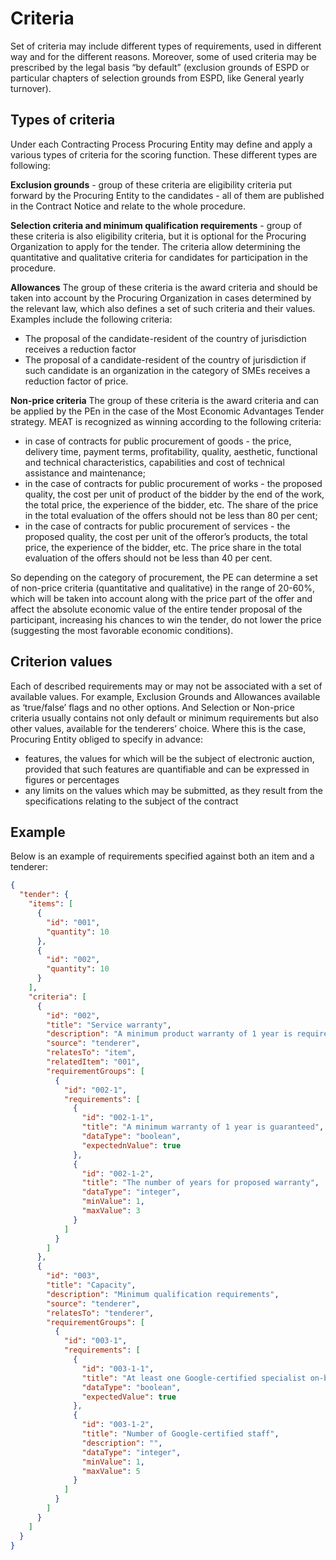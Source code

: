 # Criteria

Set of criteria may include different types of requirements, used in different way and for the different reasons. Moreover, some of used criteria may be prescribed by the legal basis “by default” (exclusion grounds of ESPD or particular chapters of selection grounds from ESPD, like General yearly turnover). 

## Types of criteria

Under each Contracting Process Procuring Entity may define and apply a various types of criteria for the scoring function. These different types are following:

**Exclusion grounds** - group of these criteria are eligibility criteria put forward by the Procuring Entity to the candidates - all of them are published in the Contract Notice and relate to the whole procedure.

**Selection criteria and minimum qualification requirements** - group of these criteria is also eligibility criteria, but it is optional for the Procuring Organization to apply for the tender. The criteria allow determining the quantitative and qualitative criteria for candidates for participation in the procedure.

**Allowances**
The group of these criteria is the award criteria and should be taken into account by the Procuring Organization in cases determined by the relevant law, which also defines a set of such criteria and their values. Examples include the following criteria:

- The proposal of the candidate-resident of the country of jurisdiction receives a reduction factor 
- The proposal of a candidate-resident of the country of jurisdiction if such candidate is an organization in the category of SMEs receives a reduction factor of price.

**Non-price criteria**
The group of these criteria is the award criteria and can be applied by the PEn in the case of the Most Economic Advantages Tender strategy. MEAT is recognized as winning according to the following criteria:

- in case of contracts for public procurement of goods - the price, delivery time, payment terms, profitability, quality, aesthetic, functional and technical characteristics, capabilities and cost of technical assistance and maintenance;
- in the case of contracts for public procurement of works - the proposed quality, the cost per unit of product of the bidder by the end of the work, the total price, the experience of the bidder, etc. The share of the price in the total evaluation of the offers should not be less than 80 per cent;
- in the case of contracts for public procurement of services - the proposed quality, the cost per unit of the offeror’s products, the total price, the experience of the bidder, etc. The price share in the total evaluation of the offers should not be less than 40 per cent.

So depending on the category of procurement, the PE can determine a set of non-price criteria (quantitative and qualitative) in the range of 20-60%, which will be taken into account along with the price part of the offer and affect the absolute economic value of the entire tender proposal of the participant, increasing his chances to win the tender,  do not lower the price (suggesting the most favorable economic conditions). 

## Criterion values

Each of described requirements may or may not be associated with a set of available values. For example, Exclusion Grounds and Allowances available as ‘true/false’ flags and no other options. And Selection or Non-price criteria usually contains not only default or minimum requirements but also other values, available for the tenderers’ choice. Where this is the case, Procuring Entity obliged to specify in advance:

- features, the values for which will be the subject of electronic auction, provided that such features are quantifiable and can be expressed in figures or percentages
- any limits on the values which may be submitted, as they result from the specifications relating to the subject of the contract  

## Example

Below is an example of requirements specified against both an item and a tenderer:

```json
{
  "tender": {
    "items": [
      {
        "id": "001",
        "quantity": 10
      },
      {
        "id": "002",
        "quantity": 10
      }
    ],
    "criteria": [
      {
        "id": "002",
        "title": "Service warranty",
        "description": "A minimum product warranty of 1 year is required",
        "source": "tenderer",
        "relatesTo": "item",
        "relatedItem": "001",
        "requirementGroups": [
          {
            "id": "002-1",
            "requirements": [
              {
                "id": "002-1-1",
                "title": "A minimum warranty of 1 year is guaranteed",
                "dataType": "boolean",
                "expectednValue": true
              },
              {
                "id": "002-1-2",
                "title": "The number of years for proposed warranty",
                "dataType": "integer",
                "minValue": 1,
                "maxValue": 3
              }
            ]
          }
        ]
      },
      {
        "id": "003",
        "title": "Capacity",
        "description": "Minimum qualification requirements",
        "source": "tenderer",
        "relatesTo": "tenderer",
        "requirementGroups": [
          {
            "id": "003-1",
            "requirements": [
              {
                "id": "003-1-1",
                "title": "At least one Google-certified specialist on-board",
                "dataType": "boolean",
                "expectedValue": true
              },
              {
                "id": "003-1-2",
                "title": "Number of Google-certified staff",
                "description": "",
                "dataType": "integer",
                "minValue": 1,
                "maxValue": 5
              }
            ]
          }
        ]
      }
    ]
  }
}
```
